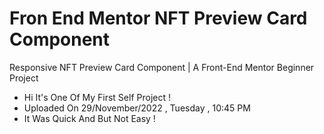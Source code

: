 # Fron End Mentor NFT Preview Card Component

Responsive NFT Preview Card Component | A Front-End Mentor Beginner Project

- Hi It's One Of My First Self Project !
- Uploaded On 29/November/2022 , Tuesday , 10:45 PM
- It Was Quick And But Not Easy !

